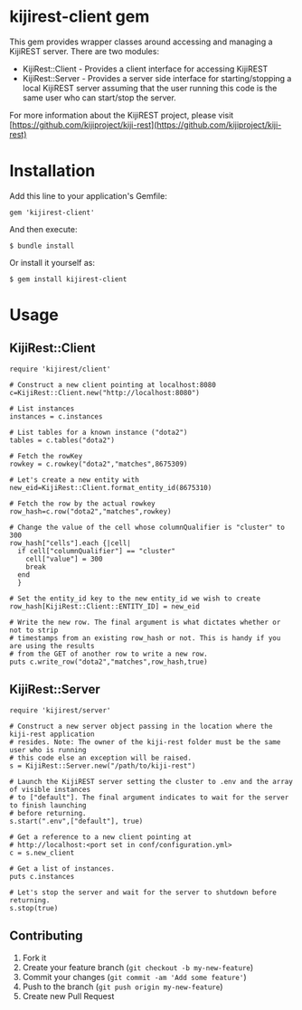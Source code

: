 # kijirest-client gem

This gem provides wrapper classes around accessing and managing a KijiREST server. There
are two modules:

*  KijiRest::Client - Provides a client interface for accessing KijiREST
*  KijiRest::Server - Provides a server side interface for starting/stopping a local KijiREST
   server assuming that the user running this code is the same user who can start/stop the server.

For more information about the KijiREST project, please visit
[https://github.com/kijiproject/kiji-rest](https://github.com/kijiproject/kiji-rest)

# Installation

Add this line to your application's Gemfile:

    gem 'kijirest-client'

And then execute:

    $ bundle install

Or install it yourself as:

    $ gem install kijirest-client

# Usage

## KijiRest::Client

    require 'kijirest/client'

    # Construct a new client pointing at localhost:8080
    c=KijiRest::Client.new("http://localhost:8080")

    # List instances
    instances = c.instances

    # List tables for a known instance ("dota2")
    tables = c.tables("dota2")

    # Fetch the rowKey
    rowkey = c.rowkey("dota2","matches",8675309)

    # Let's create a new entity with
    new_eid=KijiRest::Client.format_entity_id(8675310)

    # Fetch the row by the actual rowkey
    row_hash=c.row("dota2","matches",rowkey)

    # Change the value of the cell whose columnQualifier is "cluster" to 300
    row_hash["cells"].each {|cell|
      if cell["columnQualifier"] == "cluster"
        cell["value"] = 300
        break
      end
      }

    # Set the entity_id key to the new entity_id we wish to create
    row_hash[KijiRest::Client::ENTITY_ID] = new_eid

    # Write the new row. The final argument is what dictates whether or not to strip
    # timestamps from an existing row_hash or not. This is handy if you are using the results
    # from the GET of another row to write a new row.
    puts c.write_row("dota2","matches",row_hash,true)

## KijiRest::Server

    require 'kijirest/server'

    # Construct a new server object passing in the location where the kiji-rest application
    # resides. Note: The owner of the kiji-rest folder must be the same user who is running
    # this code else an exception will be raised.
    s = KijiRest::Server.new("/path/to/kiji-rest")

    # Launch the KijiREST server setting the cluster to .env and the array of visible instances
    # to ["default"]. The final argument indicates to wait for the server to finish launching
    # before returning.
    s.start(".env",["default"], true)

    # Get a reference to a new client pointing at
    # http://localhost:<port set in conf/configuration.yml>
    c = s.new_client

    # Get a list of instances.
    puts c.instances

    # Let's stop the server and wait for the server to shutdown before returning.
    s.stop(true)

## Contributing

1. Fork it
2. Create your feature branch (`git checkout -b my-new-feature`)
3. Commit your changes (`git commit -am 'Add some feature'`)
4. Push to the branch (`git push origin my-new-feature`)
5. Create new Pull Request
